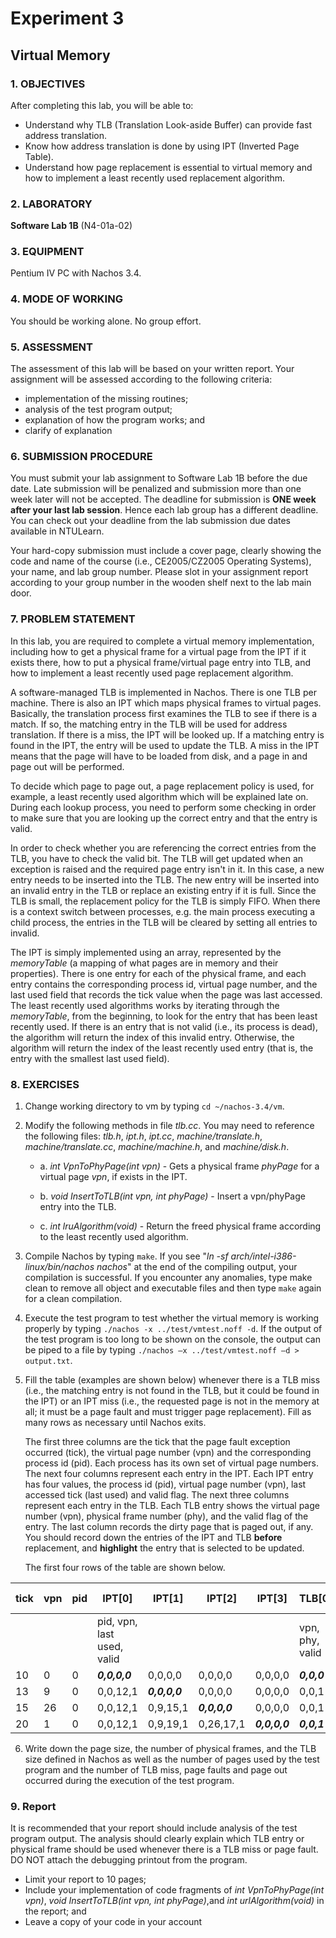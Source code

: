 # Experiment 3

## Virtual Memory

### 1. OBJECTIVES

After completing this lab, you will be able to: 

* Understand why TLB (Translation Look-aside Buffer) can provide fast address translation.
* Know how address translation is done by using IPT (Inverted Page Table).
* Understand how page replacement is essential to virtual memory and how to implement a least recently used replacement algorithm.

### 2. LABORATORY

**Software Lab 1B** (N4-01a-02)

### 3. EQUIPMENT

Pentium IV PC with Nachos 3.4.

### 4. MODE OF WORKING

You should be working alone. No group effort.

### 5. ASSESSMENT

The assessment of this lab will be based on your written report. Your assignment will be assessed according to the following criteria: 
* implementation of the missing routines;
* analysis of the test program output;
* explanation of how the program works; and
* clarify of explanation

### 6. SUBMISSION PROCEDURE

You must submit your lab assignment to Software Lab 1B before the due date. Late submission will be penalized and submission more than one week later will not be accepted. The deadline for submission is **ONE week after your last lab session**. Hence each lab group has a different deadline. You can check out your deadline from the lab submission due dates available in NTULearn.

Your hard-copy submission must include a cover page, clearly showing the code and name of the course (i.e., CE2005/CZ2005 Operating Systems), your name, and lab group number. Please slot in your assignment report according to your group number in the wooden shelf next to the lab main door.

### 7. PROBLEM STATEMENT

In this lab, you are required to complete a virtual memory implementation, including how to get a physical frame for a virtual page from the IPT if it exists there, how to put a physical frame/virtual page entry into TLB, and how to implement a least recently used page replacement algorithm.

A software-managed TLB is implemented in Nachos. There is one TLB per machine. There is also an IPT which maps physical frames to virtual pages. Basically, the translation process first examines the TLB to see if there is a match. If so, the matching entry in the TLB will be used for address translation. If there is a miss, the IPT will be looked up. If a matching entry is found in the IPT, the entry will be used to update the TLB. A miss in the IPT means that the page will have to be loaded from disk, and a page in and page out will be performed.

To decide which page to page out, a page replacement policy is used, for example, a least recently used algorithm which will be explained late on. During each lookup process, you need to perform some checking in order to make sure that you are looking up the correct entry and that the entry is valid.

In order to check whether you are referencing the correct entries from the TLB, you have to check the valid bit. The TLB will get updated when an exception is raised and the required page entry isn't in it. In this case, a new entry needs to be inserted into the TLB. The new entry will be inserted into an invalid entry in the TLB or replace an existing entry if it is full. Since the TLB is small, the replacement policy for the TLB is simply FIFO. When there is a context switch between processes, e.g. the main process executing a child process, the entries in the TLB will be cleared by setting all entries to invalid.

The IPT is simply implemented using an array, represented by the _memoryTable_ (a mapping of what pages are in memory and their properties). There is one entry for each of the physical frame, and each entry contains the corresponding process id, virtual page number, and the last used field that records the tick value when the page was last accessed. The least recently used algorithms works by iterating through the _memoryTable_, from the beginning, to look for the entry that has been least recently used. If there is an entry that is not valid (i.e., its process is dead), the algorithm will return the index of this invalid entry. Otherwise, the algorithm will return the index of the least recently used entry (that is, the entry with the smallest last used field).

### 8. EXERCISES

1. Change working directory to vm by typing `cd ~/nachos-3.4/vm`.

2. Modify the following methods in file _tlb.cc_. You may need to reference the following files: _tlb.h_, _ipt.h_, _ipt.cc_, _machine/translate.h_, _machine/translate.cc_, _machine/machine.h_, and _machine/disk.h_.
	
	* a. _int VpnToPhyPage(int vpn)_ - Gets a physical frame _phyPage_ for a virtual page _vpn_, if exists in the IPT.
	
	* b. _void InsertToTLB(int vpn, int phyPage)_ - Insert a vpn/phyPage entry into the TLB.
	
	* c. _int lruAlgorithm(void)_ - Return the freed physical frame according to the least recently used algorithm.

3. Compile Nachos by typing `make`. If you see "_ln -sf arch/intel-i386-linux/bin/nachos nachos_" at the end of the compiling output, your compilation is successful. If you encounter any anomalies, type make clean to remove all object and executable files and then type `make` again for a clean compilation.

4. Execute the test program to test whether the virtual memory is working properly by typing `./nachos -x ../test/vmtest.noff -d`. If the output of the test program is too long to be shown on the console, the output can be piped to a file by typing `./nachos –x ../test/vmtest.noff –d > output.txt`.

5. Fill the table (examples are shown below) whenever there is a TLB miss (i.e., the matching entry is not found in the TLB, but it could be found in the IPT) or an IPT miss (i.e., the requested page is not in the memory at all; it must be a page fault and must trigger page replacement). Fill as many rows as necessary until Nachos exits.

	The first three columns are the tick that the page fault exception occurred (tick), the virtual page number (vpn) and the corresponding process id (pid). Each process has its own set of virtual page numbers. The next four columns represent each entry in the IPT. Each IPT entry has four values, the process id (pid), virtual page number (vpn), last accessed tick (last used) and valid flag. The next three columns represent each entry in the TLB. Each TLB entry shows the virtual page number (vpn), physical frame number (phy), and the valid flag of the entry. The last column records the dirty page that is paged out, if any. You should record down the entries of the IPT and TLB **before** replacement, and **highlight** the entry that is selected to be updated.

	The first four rows of the table are shown below.
	
tick | vpn | pid | IPT\[0\] | IPT\[1\] | IPT\[2\] | IPT\[3\] | TLB\[0\] | TLB\[1\] | TLB\[2\] | Page Out 
-----|-----|-----|----------|----------|----------|----------|----------|----------|----------|----------
| | | | pid, vpn, last used, valid | | | | vpn, phy, valid| | | |
10 | 0 | 0 | ___0,0,0,0___ | 0,0,0,0 | 0,0,0,0 | 0,0,0,0 | ___0,0,0___ | 0,0,0| 0,0,0 |
13 | 9 | 0 | 0,0,12,1 | ___0,0,0,0___ | 0,0,0,0 | 0,0,0,0 | 0,0,1 | ___0,0,0___ | 0,0,0 | 
15 | 26 | 0 | 0,0,12,1 | 0,9,15,1 | ___0,0,0,0___ | 0,0,0,0 | 0,0,1 | 9,1,1 | ___0,0,0___ | 
20 | 1 | 0 | 0,0,12,1 | 0,9,19,1 | 0,26,17,1 | ___0,0,0,0___ | ___0,0,1___ | 9,1,1 | 26,2,1 | 

6. Write down the page size, the number of physical frames, and the TLB size defined in Nachos as well as the number of pages used by the test program and the number of TLB miss, page faults and page out occurred during the execution of the test program.

### 9. Report

It is recommended that your report should include analysis of the test program output. The analysis should clearly explain which TLB entry or physical frame should be used whenever there is a TLB miss or page fault. DO NOT attach the debugging printout from the program.
* Limit your report to 10 pages;
* Include your implementation of code fragments of _int VpnToPhyPage(int vpn)_, _void InsertToTLB(int vpn, int phyPage)_,and _int urlAlgorithm(void)_ in the report; and
* Leave a copy of your code in your account
